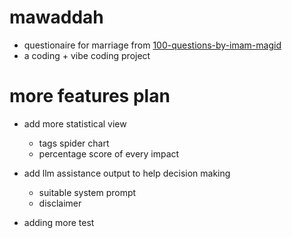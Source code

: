 # mawaddah

- questionaire for marriage from [100-questions-by-imam-magid](https://www.rahmaa.org/resources/100-questions-by-imam-magid/)
- a coding + vibe coding project

# more features plan

- add more statistical view 
    - tags spider chart
    - percentage score of every impact

- add llm assistance output to help decision making
    - suitable system prompt
    - disclaimer

- adding more test 
